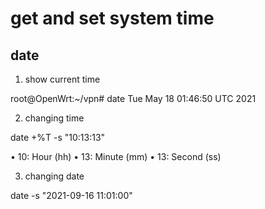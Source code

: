 # get and set system time

## date
1. show current time

root@OpenWrt:~/vpn# date
Tue May 18 01:46:50 UTC 2021


2. changing time

date +%T -s "10:13:13"

• 10: Hour (hh)
• 13: Minute (mm)
• 13: Second (ss)

3. changing date

date -s "2021-09-16 11:01:00"


